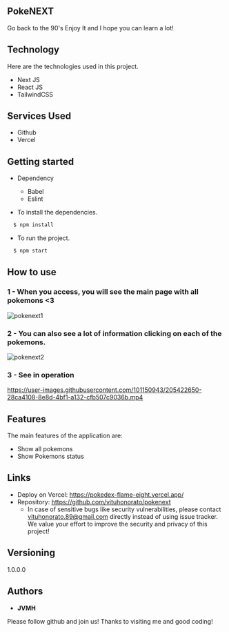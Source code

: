 


## PokeNEXT
Go back to the 90's
Enjoy It and I hope you can learn a lot!


## Technology 

Here are the technologies used in this project.

* Next JS
* React JS
* TailwindCSS

## Services Used

* Github
* Vercel


## Getting started

* Dependency
  - Babel 
  - Eslint
  
* To install the dependencies.
```bash
  $ npm install
  ```
  
  
* To run the project.
```bash
  $ npm start
  ```
  

## How to use

### 1 - When you access, you will see the main page with all pokemons  <3

![pokenext1](https://user-images.githubusercontent.com/101150943/205422145-ae39da70-3edc-46c7-9e16-7f62db5d5f40.jpg)


### 2 - You can also see a lot of information clicking on each of the pokemons.

![pokenext2](https://user-images.githubusercontent.com/101150943/205422325-e480c885-08ef-4ff8-b38d-3ed792720f25.jpg)

### 3 - See in operation

https://user-images.githubusercontent.com/101150943/205422650-28ca4108-8e8d-4bf1-a132-cfb507c9036b.mp4




## Features

The main features of the application are:
 - Show all pokemons
 - Show Pokemons status


## Links
  - Deploy on Vercel: https://pokedex-flame-eight.vercel.app/
  - Repository: https://github.com/vituhonorato/pokenext
    - In case of sensitive bugs like security vulnerabilities, please contact
      vituhonorato.89@gmail.com directly instead of using issue tracker. We value your effort
      to improve the security and privacy of this project!

  ## Versioning

  1.0.0.0


  ## Authors

  * **JVMH** 

  Please follow github and join us!
  Thanks to visiting me and good coding!
